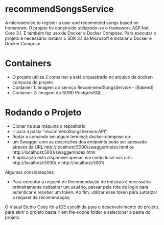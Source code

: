 # recommendSongsService
A microservice to register a user and recommend songs based on hometown.
O projeto foi construído utilizando-se o framework  ASP.Net Core 3.1. E também faz uso de Docker e Docker Compose. 
Para executar o projeto é necessário instalar o SDK 3.1 da Microsoft e instalar o Docker e Docker Compose.

# Containers
- O projeto utiliza 2 container e está orquestrado no arquivo de docker-compose do projeto
 - Container 1: Imagem do serviço RecommendSongsService - [Bakend]
 - Container 2: Imagem do SGBD PostgresSQL 
 
# Rodando o Projeto
- Clonar na sua máquina o repositório
- Ir para a pasta "recommendSongsService.API"
- Rodar o comando em algum terminal: docker-compose up
- um Swagger com as descrições dos endpoints pode ser acessado através da URL http://localhost:5000/swagger/index.html ou http://localhost:5001/swagger/index.html
- A aplicação está disponível apenas em modo local nas urls: http://localhost:5000/ e http://localhost:5001/

Algumas considerações:
- Para executar a request de Recomendação de músicas é necessário primeiramente cadastrar um usuário, passar pela rota de login para autenticar e receber um token. Ao fim, utilizar esse token para autorizar a request de recomendação;

O Visual Studio Code foi a IDE escolhida para o desenvolvimento do projeto, para abrir o projeto basta ir em file->opne folder e selecionar a pasta do projeto. 

